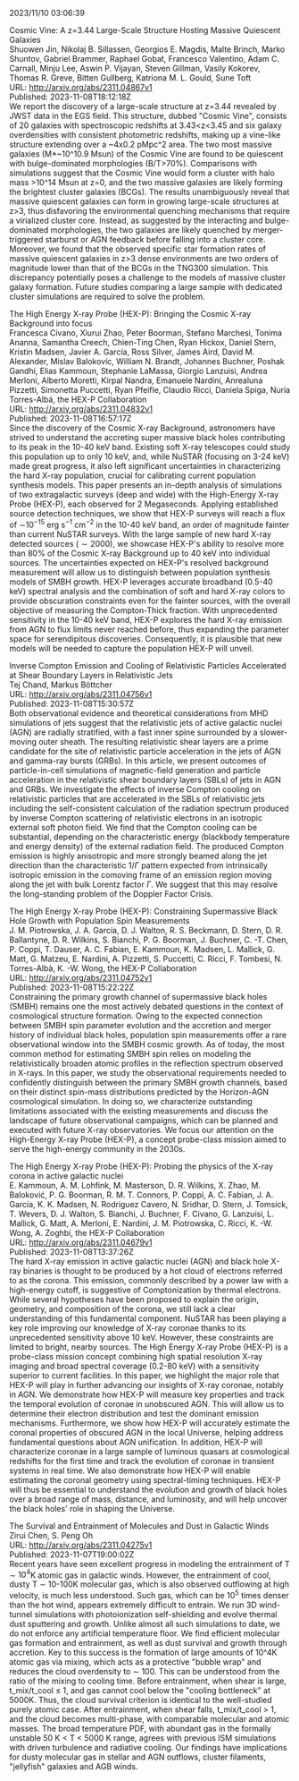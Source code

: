 2023/11/10 03:06:39  

Cosmic Vine: A z=3.44 Large-Scale Structure Hosting Massive Quiescent
  Galaxies  
Shuowen Jin, Nikolaj B. Sillassen, Georgios E. Magdis, Malte Brinch, Marko Shuntov, Gabriel Brammer, Raphael Gobat, Francesco Valentino, Adam C. Carnall, Minju Lee, Aswin P. Vijayan, Steven Gillman, Vasily Kokorev, Thomas R. Greve, Bitten Gullberg, Katriona M. L. Gould, Sune Toft  
URL: http://arxiv.org/abs/2311.04867v1  
Published: 2023-11-08T18:12:18Z  
  We report the discovery of a large-scale structure at z=3.44 revealed by JWST data in the EGS field. This structure, dubbed "Cosmic Vine", consists of 20 galaxies with spectroscopic redshifts at 3.43&lt;z&lt;3.45 and six galaxy overdensities with consistent photometric redshifts, making up a vine-like structure extending over a ~4x0.2 pMpc^2 area. The two most massive galaxies (M*~10^10.9 Msun) of the Cosmic Vine are found to be quiescent with bulge-dominated morphologies (B/T&gt;70%). Comparisons with simulations suggest that the Cosmic Vine would form a cluster with halo mass &gt;10^14 Msun at z=0, and the two massive galaxies are likely forming the brightest cluster galaxies (BCGs). The results unambiguously reveal that massive quiescent galaxies can form in growing large-scale structures at z&gt;3, thus disfavoring the environmental quenching mechanisms that require a virialized cluster core. Instead, as suggested by the interacting and bulge-dominated morphologies, the two galaxies are likely quenched by merger-triggered starburst or AGN feedback before falling into a cluster core. Moreover, we found that the observed specific star formation rates of massive quiescent galaxies in z&gt;3 dense environments are two orders of magnitude lower than that of the BCGs in the TNG300 simulation. This discrepancy potentially poses a challenge to the models of massive cluster galaxy formation. Future studies comparing a large sample with dedicated cluster simulations are required to solve the problem.   

The High Energy X-ray Probe (HEX-P): Bringing the Cosmic X-ray
  Background into focus  
Francesca Civano, Xiurui Zhao, Peter Boorman, Stefano Marchesi, Tonima Ananna, Samantha Creech, Chien-Ting Chen, Ryan Hickox, Daniel Stern, Kristin Madsen, Javier A. García, Ross Silver, James Aird, David M. Alexander, Mislav Balokovíc, William N. Brandt, Johannes Buchner, Poshak Gandhi, Elias Kammoun, Stephanie LaMassa, Giorgio Lanzuisi, Andrea Merloni, Alberto Moretti, Kirpal Nandra, Emanuele Nardini, Anrealuna Pizzetti, Simonetta Puccetti, Ryan Pfeifle, Claudio Ricci, Daniela Spiga, Nuria Torres-Albá, the HEX-P Collaboration  
URL: http://arxiv.org/abs/2311.04832v1  
Published: 2023-11-08T16:57:17Z  
  Since the discovery of the Cosmic X-ray Background, astronomers have strived to understand the accreting super massive black holes contributing to its peak in the 10-40 keV band. Existing soft X-ray telescopes could study this population up to only 10 keV, and, while NuSTAR (focusing on 3-24 keV) made great progress, it also left significant uncertainties in characterizing the hard X-ray population, crucial for calibrating current population synthesis models. This paper presents an in-depth analysis of simulations of two extragalactic surveys (deep and wide) with the High-Energy X-ray Probe (HEX-P), each observed for 2 Megaseconds. Applying established source detection techniques, we show that HEX-P surveys will reach a flux of $\sim$10$^{-15}$ erg s$^{-1}$ cm$^{-2}$ in the 10-40 keV band, an order of magnitude fainter than current NuSTAR surveys. With the large sample of new hard X-ray detected sources ($\sim2000$), we showcase HEX-P's ability to resolve more than 80% of the Cosmic X-ray Background up to 40 keV into individual sources. The uncertainties expected on HEX-P's resolved background measurement will allow us to distinguish between population synthesis models of SMBH growth. HEX-P leverages accurate broadband (0.5-40 keV) spectral analysis and the combination of soft and hard X-ray colors to provide obscuration constraints even for the fainter sources, with the overall objective of measuring the Compton-Thick fraction. With unprecedented sensitivity in the 10-40 keV band, HEX-P explores the hard X-ray emission from AGN to flux limits never reached before, thus expanding the parameter space for serendipitous discoveries. Consequently, it is plausible that new models will be needed to capture the population HEX-P will unveil.   

Inverse Compton Emission and Cooling of Relativistic Particles
  Accelerated at Shear Boundary Layers in Relativistic Jets  
Tej Chand, Markus Böttcher  
URL: http://arxiv.org/abs/2311.04756v1  
Published: 2023-11-08T15:30:57Z  
  Both observational evidence and theoretical considerations from MHD simulations of jets suggest that the relativistic jets of active galactic nuclei (AGN) are radially stratified, with a fast inner spine surrounded by a slower-moving outer sheath. The resulting relativistic shear layers are a prime candidate for the site of relativistic particle acceleration in the jets of AGN and gamma-ray bursts (GRBs). In this article, we present outcomes of particle-in-cell simulations of magnetic-field generation and particle acceleration in the relativistic shear boundary layers (SBLs) of jets in AGN and GRBs. We investigate the effects of inverse Compton cooling on relativistic particles that are accelerated in the SBLs of relativistic jets including the self-consistent calculation of the radiation spectrum produced by inverse Compton scattering of relativistic electrons in an isotropic external soft photon field. We find that the Compton cooling can be substantial, depending on the characteristic energy (blackbody temperature and energy density) of the external radiation field. The produced Compton emission is highly anisotropic and more strongly beamed along the jet direction than the characteristic $1/\Gamma$ pattern expected from intrinsically isotropic emission in the comoving frame of an emission region moving along the jet with bulk Lorentz factor $\Gamma$. We suggest that this may resolve the long-standing problem of the Doppler Factor Crisis.   

The High Energy X-ray Probe (HEX-P): Constraining Supermassive Black
  Hole Growth with Population Spin Measurements  
J. M. Piotrowska, J. A. García, D. J. Walton, R. S. Beckmann, D. Stern, D. R. Ballantyne, D. R. Wilkins, S. Bianchi, P. G. Boorman, J. Buchner, C. -T. Chen, P. Coppi, T. Dauser, A. C. Fabian, E. Kammoun, K. Madsen, L. Mallick, G. Matt, G. Matzeu, E. Nardini, A. Pizzetti, S. Puccetti, C. Ricci, F. Tombesi, N. Torres-Albà, K. -W. Wong, the HEX-P Collaboration  
URL: http://arxiv.org/abs/2311.04752v1  
Published: 2023-11-08T15:22:22Z  
  Constraining the primary growth channel of supermassive black holes (SMBH) remains one the most actively debated questions in the context of cosmological structure formation. Owing to the expected connection between SMBH spin parameter evolution and the accretion and merger history of individual black holes, population spin measurements offer a rare observational window into the SMBH cosmic growth. As of today, the most common method for estimating SMBH spin relies on modeling the relativistically broaden atomic profiles in the reflection spectrum observed in X-rays. In this paper, we study the observational requirements needed to confidently distinguish between the primary SMBH growth channels, based on their distinct spin-mass distributions predicted by the Horizon-AGN cosmological simulation. In doing so, we characterize outstanding limitations associated with the existing measurements and discuss the landscape of future observational campaigns, which can be planned and executed with future X-ray observatories. We focus our attention on the High-Energy X-ray Probe (HEX-P), a concept probe-class mission aimed to serve the high-energy community in the 2030s.   

The High Energy X-ray Probe (HEX-P): Probing the physics of the X-ray
  corona in active galactic nuclei  
E. Kammoun, A. M. Lohfink, M. Masterson, D. R. Wilkins, X. Zhao, M. Baloković, P. G. Boorman, R. M. T. Connors, P. Coppi, A. C. Fabian, J. A. García, K. K. Madsen, N. Rodriguez Cavero, N. Sridhar, D. Stern, J. Tomsick, T. Wevers, D. J. Walton, S. Bianchi, J. Buchner, F. Civano, G. Lanzuisi, L. Mallick, G. Matt, A. Merloni, E. Nardini, J. M. Piotrowska, C. Ricci, K. -W. Wong, A. Zoghbi, the HEX-P Collaboration  
URL: http://arxiv.org/abs/2311.04679v1  
Published: 2023-11-08T13:37:26Z  
  The hard X-ray emission in active galactic nuclei (AGN) and black hole X-ray binaries is thought to be produced by a hot cloud of electrons referred to as the corona. This emission, commonly described by a power law with a high-energy cutoff, is suggestive of Comptonization by thermal electrons. While several hypotheses have been proposed to explain the origin, geometry, and composition of the corona, we still lack a clear understanding of this fundamental component. NuSTAR has been playing a key role improving our knowledge of X-ray coronae thanks to its unprecedented sensitivity above 10 keV. However, these constraints are limited to bright, nearby sources. The High Energy X-ray Probe (HEX-P) is a probe-class mission concept combining high spatial resolution X-ray imaging and broad spectral coverage (0.2-80 keV) with a sensitivity superior to current facilities. In this paper, we highlight the major role that HEX-P will play in further advancing our insights of X-ray coronae, notably in AGN. We demonstrate how HEX-P will measure key properties and track the temporal evolution of coronae in unobscured AGN. This will allow us to determine their electron distribution and test the dominant emission mechanisms. Furthermore, we show how HEX-P will accurately estimate the coronal properties of obscured AGN in the local Universe, helping address fundamental questions about AGN unification. In addition, HEX-P will characterize coronae in a large sample of luminous quasars at cosmological redshifts for the first time and track the evolution of coronae in transient systems in real time. We also demonstrate how HEX-P will enable estimating the coronal geometry using spectral-timing techniques. HEX-P will thus be essential to understand the evolution and growth of black holes over a broad range of mass, distance, and luminosity, and will help uncover the black holes' role in shaping the Universe.   

The Survival and Entrainment of Molecules and Dust in Galactic Winds  
Zirui Chen, S. Peng Oh  
URL: http://arxiv.org/abs/2311.04275v1  
Published: 2023-11-07T19:00:02Z  
  Recent years have seen excellent progress in modeling the entrainment of T $\sim$ $10^4$K atomic gas in galactic winds. However, the entrainment of cool, dusty T $\sim$ 10-100K molecular gas, which is also observed outflowing at high velocity, is much less understood. Such gas, which can be $10^5$ times denser than the hot wind, appears extremely difficult to entrain. We run 3D wind-tunnel simulations with photoionization self-shielding and evolve thermal dust sputtering and growth. Unlike almost all such simulations to date, we do not enforce any artificial temperature floor. We find efficient molecular gas formation and entrainment, as well as dust survival and growth through accretion. Key to this success is the formation of large amounts of 10^4K atomic gas via mixing, which acts as a protective "bubble wrap" and reduces the cloud overdensity to $\sim$ 100. This can be understood from the ratio of the mixing to cooling time. Before entrainment, when shear is large, t_mix/t_cool $\leq$ 1, and gas cannot cool below the "cooling bottleneck" at 5000K. Thus, the cloud survival criterion is identical to the well-studied purely atomic case. After entrainment, when shear falls, t_mix/t_cool &gt; 1, and the cloud becomes multi-phase, with comparable molecular and atomic masses. The broad temperature PDF, with abundant gas in the formally unstable 50 K &lt; T &lt; 5000 K range, agrees with previous ISM simulations with driven turbulence and radiative cooling. Our findings have implications for dusty molecular gas in stellar and AGN outflows, cluster filaments, "jellyfish" galaxies and AGB winds.   

